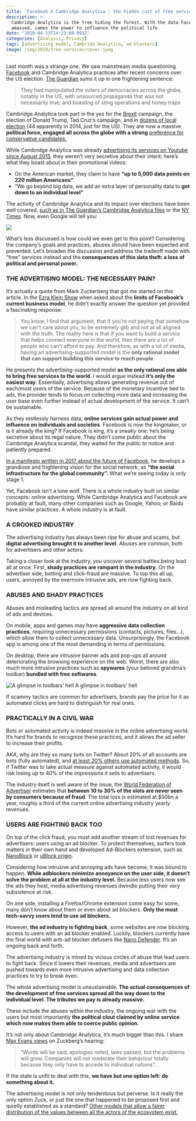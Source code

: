 ```yaml
---
title: 'Facebook X Cambridge Analytica : the hidden cost of free services'
description: >-
  Cambridge Analytica is the tree hiding the forest. With the data Facebook
  amassed, comes the power to influence the political life.
date: '2018-04-13T14:23:08.991Z'
categories: [Analysis, Privacy]
tags: [advertising model, Cambride Analytica, ad blockers]
image: /img/2018/free-services/cover.jpeg
---
```


Last month was a strange one. We saw mainstream media questioning [Facebook](https://hackernoon.com/tagged/facebook) and Cambridge Analytica practices after recent concerns over the US election. [The Guardian](https://www.theguardian.com/technology/2018/mar/24/facebook-week-of-shame-data-breach-observer-revelations-zuckerberg-silence) sums it up in one frightening sentence:

> They had manipulated the voters of democracies across the globe, notably in the US, with unsourced propaganda that was not necessarily true; and boasting of sting operations and honey traps

Cambridge Analytica took part in the yes for the [Brexit](https://hackernoon.com/tagged/brexit) campaign, the election of Donald Trump, Ted Cruz’s campaign, and in [dozens of local election](https://www.washingtonpost.com/politics/cruz-campaign-paid-750000-to-psychographic-profiling-company/2015/10/19/6c83e508-743f-11e5-9cbb-790369643cf9_story.html) (44 apparently in 2014, just for the US). They are now a massive **political force, engaged all across the globe with a strong** [preference for conservative candidates.](https://www.politico.com/story/2015/07/ted-cruz-donor-for-data-119813)

While Cambridge Analytica was already [advertising its services on Youtube since August 2015](https://www.youtube.com/watch?v=c_SlD7D_xug), they weren’t very secretive about their intent; here’s what they boast about in their promotional videos:

*   On the American market, they claim to have **“up to 5,000 data points on 220 million Americans”**
*   “We go beyond big data, we add an extra layer of personality data to **get down to an individual level”**

The activity of Cambridge Analytica and its impact over elections have been well covered, [such as in The Guardian’s Cambridge Analytica files](https://www.theguardian.com/news/series/cambridge-analytica-files) or the [NY Times](https://www.nytimes.com/2017/03/06/us/politics/cambridge-analytica.html). Now, even Google will tell you:

![](/img/2018/free-services/google.jpeg)

What’s less discussed is how could we even get to this point? Considering the company’s goals and practices, abuses should have been expected and prevented. Let’s broaden the discussion and address the tradeoff made with “free” services instead and the **consequences of this data theft: a loss of political and personal power.**

### THE ADVERTISING MODEL: THE NECESSARY PAIN?

It’s actually a quote from Mark Zuckerberg that got me started on this article. In the [Ezra Klein Show](https://www.vox.com/2018/4/2/17185052/mark-zuckerberg-facebook-interview-fake-news-bots-cambridge) when asked about the **limits of Facebook’s current business model**, he didn’t exactly answer the question yet provided a fascinating response:

> You know, I find that argument, that if you’re not paying that somehow we can’t care about you, to be extremely glib and not at all aligned with the truth. The reality here is that if you want to build a service that helps connect everyone in the world, then there are a lot of people who can’t afford to pay. And therefore, as with a lot of media, having an advertising-supported model is the **only rational model that can support building this service to reach people**.

He presents the advertising-supported model **as the only rational one able to bring free services to the world**. I would argue instead **it’s only the easiest way**. Essentially, advertising allows generating revenue out of each/most users of the service. Because of the monetary incentive tied to ads, the provider tends to focus on collecting more data and increasing the user base even further instead of actual development of the service. It can’t be sustainable.

As they restlessly harness data, **online services gain actual power and influence on individuals and societies**. Facebook is now the kingmaker, or is it already the king? If Facebook is king, it’s a sneaky one: he’s being secretive about its regal nature. They didn’t come public about the Cambridge Analytica scandal, they waited for the public to notice and patiently prepared.

[In a manifesto written in 2017 about the future of Facebook](https://www.theguardian.com/technology/2017/feb/16/mark-zuckerberg-new-facebook-manifesto-letter), he develops a grandiose and frightening vision for the social network, as **“the social infrastructure for the global community”.** What we’re seeing today is only stage 1.

Yet, Facebook isn’t a lone wolf. There is a whole industry built on similar concepts: online advertising. While Cambridge Analytica and Facebook are probably at fault, many other companies such as Google, Yahoo, or Baidu have similar practices. A whole industry is at fault.

### A CROOKED INDUSTRY

The advertising industry has always been ripe for abuse and scams, but **digital advertising brought it to another level**. Abuses are common, both for advertisers and other actors.

Taking a closer look at the industry, you uncover several battles being lead all at once. First, **shady practices are rampant in the industry**. On the advertiser side, botting and click-fraud are massive. To top this all up, users, annoyed by the evermore intrusive ads, are now fighting back.

### ABUSES AND SHADY PRACTICES

Abuses and misleading tactics are spread all around the industry on all kind of ads and devices.

On mobile, apps and games may have **aggressive data collection practices**, requiring unnecessary permissions (contacts, pictures, files…), which allow them to collect unnecessary data. Unsurprisingly, the Facebook app is among one of the most demanding in terms of permissions.

On desktop, there are intrusive banner ads and pop-ups all around deteriorating the browsing experience on the web. Worst, there are also much more intrusive practices such as **spywares** (your beloved grandma’s toolbar) **bundled with free softwares**.

![A glimpse in toolbars’ hell](/img/2018/free-services/toolbars.jpeg)
A glimpse in toolbars’ hell

If scammy tactics are common for advertisers, brands pay the price for it as automated clicks are hard to distinguish for real ones.

### PRACTICALLY IN A CIVIL WAR

Bots or automated activity is indeed massive in the online advertising world. It’s hard for brands to recognize these practices, and it allows the ad seller to increase their profits.

AKA, why are they so many bots on Twitter? About 20% of all accounts are bots (fully automated), and [at least 20% others use automated methods](http://www.pewinternet.org/2018/04/09/bots-in-the-twittersphere/). So, if Twitter was to take actual measure against automated activity, it would risk losing up to 40% of the impressions it sells to advertisers.

The industry itself is well aware of the issue, the [World Federation of Advertiser](https://www.ft.com/content/fb66c818-49a4-11e6-b387-64ab0a67014c) estimates that **between 10 to 30% of the slots are never seen by consumers because of fraud**. The total loss is estimated at $50bn a year, roughly a third of the current online advertising industry yearly revenues.

### USERS ARE FIGHTING BACK TOO

On top of the click fraud, you must add another stream of lost revenues for advertisers: users using an ad blocker. To protect themselves, surfers took matters in their own hand and developed Ad-Blockers extension, such as [NanoBlock](https://chrome.google.com/webstore/detail/nano-adblocker/gabbbocakeomblphkmmnoamkioajlkfo?hl=en) or [uBlock origin](https://chrome.google.com/webstore/detail/ublock-origin/cjpalhdlnbpafiamejdnhcphjbkeiagm?hl=en).

Considering how intrusive and annoying ads have become, it was bound to happen. **While adblockers minimize annoyance on the user side, it doesn’t solve the problem at all at the industry level.** Because less users now see the ads they host, media advertising revenues dwindle putting their very subsistence at risk.

On one side, installing a Firefox/Chrome extension come easy for some, many don’t know about them or even about ad blockers. **Only the most tech-savvy users tend to use ad blockers.**

However, **the ad industry is fighting back**, some websites are now blocking access to users with an ad blocker enabled. Luckily, blockers currently have the final world with anti-ad blocker defusers like [Nano Defender](https://jspenguin2017.github.io/uBlockProtector/). It’s an ongoing back and forth.

The advertising industry is mined by vicious circles of abuse that lead users to fight back. Since it lowers their revenues, media and advertisers are pushed towards even more intrusive advertising and data collection practices to try to break even.

The whole advertising model is unsustainable. **The actual consequences of the development of free services spread all the way down to the individual level. The tributes we pay is already massive.**

These include the abuses within the industry, the ongoing war with the users but most importantly **the political clout claimed by online service which now makes them able to coerce public opinion.**

It’s not only about Cambridge Analytica, it’s much bigger than this. I share [Max Evans views](https://medium.com/club-max/zuckerberg-in-dc-exposes-how-little-our-governments-understand-where-humanity-is-heading-b568607ab216) on Zuckberg’s hearing:

> “Words will be said, apologies noted, laws passed, but the problems will grow. Companies will not moderate their behaviour totally because they only have to accede to individual nations”.

If the state is unfit to deal with this, **we have but one option left: do something about it.**

The advertising model is not only tendentious but perverse. Is it really the only option Zuck, or just the one that happened to be proposed first and quietly established as a standard? [Other models that allow a fairer distribution of the values between all the actors of the ecosystem exist.](https://medium.com/@BBerdah/growing-beyond-the-advertising-model-to-achieve-democracys-true-potential-5990de48a86f)